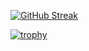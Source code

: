 [![GitHub Streak](https://streak-stats.demolab.com/?user=vanling&theme=flat)](https://git.io/streak-stats)

[![trophy](https://github-profile-trophy.vercel.app/?username=vanling&theme=flat&column=4&margin-w=18&margin-h=18)](https://github.com/ryo-ma/github-profile-trophy)
 
